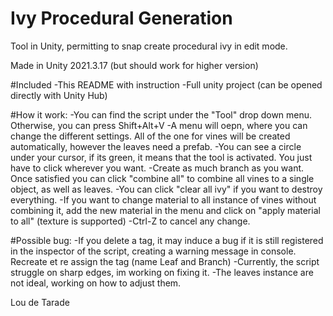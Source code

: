 # Ivy Procedural Generation
Tool in Unity, permitting to snap create procedural ivy in edit mode. 

Made in Unity 2021.3.17 (but should work for higher version)

#Included
 -This README with instruction 
-Full unity project (can be opened directly with Unity Hub) 

#How it work: 
-You can find the script under the "Tool" drop down menu. Otherwise, you can press Shift+Alt+V
-A menu will oepn, where you can change the different settings. All of the one for vines will be created automatically, however the leaves need a prefab. 
-You can see a circle under your cursor, if its green, it means that the tool is activated. You just have to click wherever you want.
-Create as much branch as you want. Once satisfied you can click "combine all" to combine all vines to a single object, as well as leaves. 
-You can click "clear all ivy" if you want to destroy everything. 
-If you want to change material to all instance of vines without combining it, add the new material in the menu and click on "apply material to all" (texture is supported)
-Ctrl-Z to cancel any change.

#Possible bug: 
-If you delete a tag, it may induce a bug if it is still registered in the inspector of the script, creating a warning message in console. Recreate et re assign the tag (name Leaf and Branch)
-Currently, the script struggle on sharp edges, im working on fixing it.
-The leaves instance are not ideal, working on how to adjust them.

Lou de Tarade
